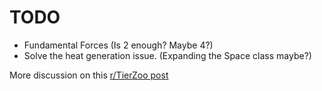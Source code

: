 # TODO

* Fundamental Forces (Is 2 enough? Maybe 4?)
* Solve the heat generation issue. (Expanding the Space class maybe?)

More discussion on this [r/TierZoo post](https://www.reddit.com/r/Tierzoo/comments/d190dh/any_thoughts_on_logarithmic_grouping_of_patch/)
